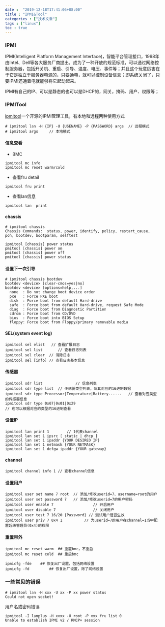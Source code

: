 ```yaml
---
date :  "2019-12-18T17:41:06+08:00" 
title : "IPMI&Tool" 
categories : ["技术文章"] 
tags : ["linux"] 
toc : true
---
```


### IPMI

IPMI(Intelligent Platform Management Interface)，智能平台管理接口，1998年由Intel、Dell等各大服务厂商提出，成为了一种开放的规范标准，可以通过网络控制服务器，包括开关机、重启、引导、温度、电压、事件等；并且这个玩意厉害在于它是独立于服务器电源的，只要通电，就可以控制设备信息；即系统关闭了，只要IPMI还通着电就能够将它起动起来。

IPMI有自己的IP、可以是静态的也可以是DHCP的，网关，掩码、用户、权限等；

### IPMITool 

[ipmitool](https://github.com/ipmitool/ipmitool)一个开源的IPMI管理工具，有本地和远程两种使用方式

```shell
# ipmitool lan -H {IP} -U {USENAME} -P {PASSWORD} args  // 远程模式
# ipmitool args		// 本地模式
```

#### 信息查看

- BMC

```shell
ipmitool mc info
ipmitool mc reset warm/cold
```

- 查看fru detail

```shell
ipmitool fru print
```

- 查看lan信息

```shell
ipmitool lan  print
```

#### chassis

```shell
# ipmitool chassis
Chassis Commands:  status, power, identify, policy, restart_cause, poh, bootdev, bootparam, selftest
```

```shell
ipmitool [chassis] power status
pmitool [chassis] power on
pmitool [chassis] power off
pmitool [chassis] power status
```

#### 设置下一次引导 

```shell
# ipmitool chassis bootdev
bootdev <device> [clear-cmos=yes|no]
bootdev <device> [options=help,...]
  none  : Do not change boot device order
  pxe   : Force PXE boot
  disk  : Force boot from default Hard-drive
  safe  : Force boot from default Hard-drive, request Safe Mode
  diag  : Force boot from Diagnostic Partition
  cdrom : Force boot from CD/DVD
  bios  : Force boot into BIOS Setup
  floppy: Force boot from Floppy/primary removable media
```

#### SEL(system event log)

```shell
ipmitool sel elist   // 查看扩展日志
ipmitool sel list		// 查看日志列表
ipmitool sel clear	// 清除日志
ipmitool sel [info]	// 查看日志基本信息
```

#### 传感器

```shell
ipmitool sdr list				// 信息列表
ipmitool sdr type list	// 传感器类型列表，及其对应的16进制数据
ipmitool sdr type Processor|Temperature|Battery...... 	// 查看对应类型的传感器信息
ipmitool sdr type 0x07|0x01|0x29												// 也可以根据对应的类型的16进制查看
```

#### 设置IP

```shell
ipmitool lan print 1		// 1代表channel
ipmitool lan set 1 ipsrc [ static | dhcp ] 
ipmitool lan set 1 ipaddr {YOUR DESIRED IP}
ipmitool lan set 1 netmask {YOUR NETMASK}
ipmitool lan set 1 defgw ipaddr {YOUR gateway}
```

#### channel

```shell
ipmitool channel info 1 // 查看channel信息
```

#### 设置用户

```shell
ipmitool user set name 7 root  // 添加/修改userid=7、username=root的用户
ipmitool user set password 7   // 添加/修改userid=7的用户密码
ipmitool user enable 7					// 开启用户
ipmitool user disable 7					// 关闭用户
ipmitool user test 7 16/20 {Password} // 测试用户是否生效
ipmitool user priv 7 0x4 1 			// 为userid=7的用户在channel=1当中配置超级管理员(0x4)的权限
```

#### 重置带外

```
ipmitool mc reset warm  ## 重置bmc，不重启
ipmitool mc reset cold  ## 重启bmc

ipmicfg -fde    ## 恢复出厂设置，包括网络设置
ipmicfg -fd			## 恢复出厂设置，除了网络设置
```

### 一些常见的错误

```shell
# ipmitool lan -H xxx -U xx -P xx power status
Could not open socket!
```



用户名或密码错误

```shell
ipmitool -I lanplus -H xxxx -U root -P xxx fru list 0
Unable to establish IPMI v2 / RMCP+ session
```

